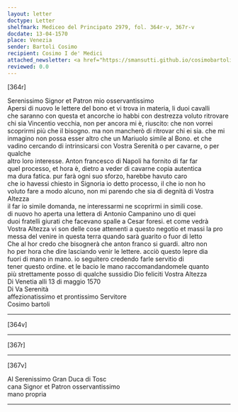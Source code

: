 ```yaml
---
layout: letter
doctype: Letter
shelfmark: Mediceo del Principato 2979, fol. 364r-v, 367r-v
docdate: 13-04-1570
place: Venezia
sender: Bartoli Cosimo
recipient: Cosimo I de' Medici
attached_newsletter: <a href="https://smansutti.github.io/cosimobartoli/texts/3080_187/">3080_187</a>
reviewed: 0.0
---
```


[364r]  
  
  
Serenissimo Signor et Patron mio osservantissimo  
Apersi di nuovo le lettere del bono et vi trova in materia, li duoi cavalli  
che saranno con questa et ancorche io habbi con destrezza voluto ritrovare  
chi sia Vincentio vecchia, non per ancora mi è, riuscito: che non vorrei  
scoprirmi più che il bisogno. ma non mancherò di ritrovar chi ei sia. che mi  
inmagino non possa esser altro che un Mariuolo simile al Bono. et che  
vadino cercando di intrinsicarsi con Vostra Serenità o per cavarne, o per qualche  
altro loro interesse. Anton francesco di Napoli ha fornito di far far  
quel processo, et hora è, dietro a veder di cavarne copia autentica  
ma dura fatica. pur farà ogni suo sforzo, harebbe havuto caro  
che io havessi chiesto in Signoria io detto processo, il che io non ho  
voluto fare a modo alcuno, non mi parendo che sia di degnità di Vostra Altezza  
il far io simile domanda, ne interessarmi ne scoprirmi in simili cose.  
di nuovo ho aperta una lettera di Antonio Campanino uno di quei  
duoi fratelli giurati che facevano spalle a Cesar foresi. et come vedrà  
Vostra Altezza vi son delle cose attenenti a questo negotio et massi la pro  
messa del venire in questa terra quando sarà guarito o fuor di letto  
Che al hor credo che bisognerà che anton franco si guardi. altro non  
ho per hora che dire lasciando venir le lettere. acciò questo lepre dia  
fuori di mano in mano. io seguitero credendo farle servitio di  
tener questo ordine. et le bacio le mano raccomandandomele quanto  
più strettamente posso di qualche sussidio Dio feliciti Vostra Altezza  
Di Venetia alli 13 di maggio 1570  
Di Va Serenità  
affezionatissimo et prontissimo Servitore  
Cosimo bartoli  
  
---  

[364v]  
  
  
  
---  

[367r]  
  
  
  
---  

[367v]  
  
  
Al Serenissimo Gran Duca di Tosc  
cana Signor et Patron osservantissimo  
mano propria  
  
---  


